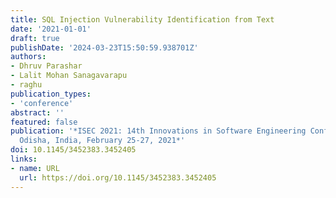 ```yaml
---
title: SQL Injection Vulnerability Identification from Text
date: '2021-01-01'
draft: true
publishDate: '2024-03-23T15:50:59.938701Z'
authors:
- Dhruv Parashar
- Lalit Mohan Sanagavarapu
- raghu
publication_types:
- 'conference'
abstract: ''
featured: false
publication: '*ISEC 2021: 14th Innovations in Software Engineering Conference, Bhubaneswar,
  Odisha, India, February 25-27, 2021*'
doi: 10.1145/3452383.3452405
links:
- name: URL
  url: https://doi.org/10.1145/3452383.3452405
---
```


